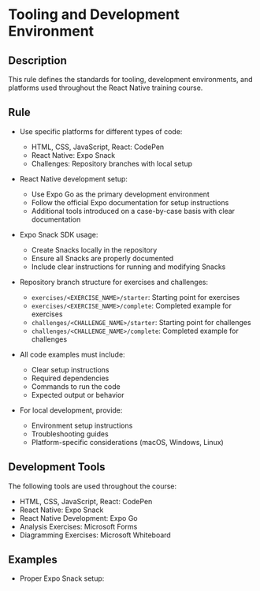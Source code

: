 # Tooling and Development Environment

## Description
This rule defines the standards for tooling, development environments, and platforms used throughout the React Native training course.

## Rule
- Use specific platforms for different types of code:
  - HTML, CSS, JavaScript, React: CodePen
  - React Native: Expo Snack
  - Challenges: Repository branches with local setup

- React Native development setup:
  - Use Expo Go as the primary development environment
  - Follow the official Expo documentation for setup instructions
  - Additional tools introduced on a case-by-case basis with clear documentation

- Expo Snack SDK usage:
  - Create Snacks locally in the repository
  - Ensure all Snacks are properly documented
  - Include clear instructions for running and modifying Snacks

- Repository branch structure for exercises and challenges:
  - `exercises/<EXERCISE_NAME>/starter`: Starting point for exercises
  - `exercises/<EXERCISE_NAME>/complete`: Completed example for exercises
  - `challenges/<CHALLENGE_NAME>/starter`: Starting point for challenges
  - `challenges/<CHALLENGE_NAME>/complete`: Completed example for challenges

- All code examples must include:
  - Clear setup instructions
  - Required dependencies
  - Commands to run the code
  - Expected output or behavior

- For local development, provide:
  - Environment setup instructions
  - Troubleshooting guides
  - Platform-specific considerations (macOS, Windows, Linux)

## Development Tools

The following tools are used throughout the course:

- HTML, CSS, JavaScript, React: CodePen
- React Native: Expo Snack
- React Native Development: Expo Go
- Analysis Exercises: Microsoft Forms
- Diagramming Exercises: Microsoft Whiteboard

## Examples
- Proper Expo Snack setup:
  ```